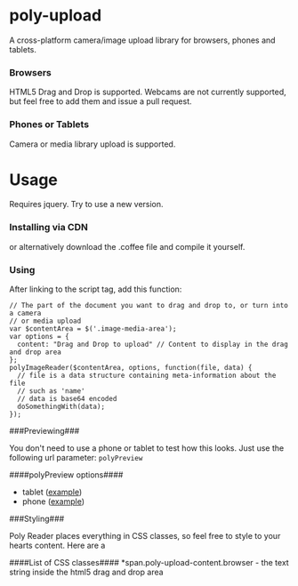 poly-upload
===========

A cross-platform camera/image upload library for browsers, phones and tablets.

### Browsers ###
HTML5 Drag and Drop is supported.
Webcams are not currently supported, but feel free to add them and issue a pull request.

### Phones or Tablets ###
Camera or media library upload is supported.

Usage
===========

Requires jquery.  Try to use a new version.

### Installing via CDN ###

or alternatively download the .coffee file and compile it yourself.

### Using ###

After linking to the script tag, add this function:

    // The part of the document you want to drag and drop to, or turn into a camera
    // or media upload
    var $contentArea = $('.image-media-area');
    var options = {
      content: "Drag and Drop to upload" // Content to display in the drag and drop area
    };
    polyImageReader($contentArea, options, function(file, data) {
      // file is a data structure containing meta-information about the file
      // such as 'name'
      // data is base64 encoded
      doSomethingWith(data);
    });

###Previewing###

You don't need to use a phone or tablet to test how this looks.  Just use the
following url parameter:  `polyPreview`

####polyPreview options####

- tablet ([example](LINK))
- phone ([example](LINK))

###Styling###

Poly Reader places everything in CSS classes, so feel free to style to your hearts content.  Here
are a 

####List of CSS classes####
  *span.poly-upload-content.browser - the text string inside the html5 drag and drop area
